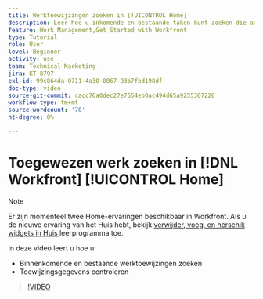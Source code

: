 ```yaml
---
title: Werktoewijzingen zoeken in [!UICONTROL Home]
description: Leer hoe u inkomende en bestaande taken kunt zoeken die aan u zijn toegewezen in [!UICONTROL  ] . Controleer vervolgens de toewijzingsgegevens.
feature: Work Management,Get Started with Workfront
type: Tutorial
role: User
level: Beginner
activity: use
team: Technical Marketing
jira: KT-8797
exl-id: 99c864da-0711-4a30-8067-03b7fbd198df
doc-type: video
source-git-commit: cacc76a0dec27e7554eb0ac494d65a9255367226
workflow-type: tm+mt
source-wordcount: '70'
ht-degree: 0%

---
```


# Toegewezen werk zoeken in [!DNL Workfront] [!UICONTROL Home]



>[!NOTE]
>
>Er zijn momenteel twee Home-ervaringen beschikbaar in Workfront. Als u de nieuwe ervaring van het Huis hebt, bekijk [ verwijder, voeg, en herschik widgets in Huis ](/help/workfront-home/remove-add-and-rearrange-widgets.md) leerprogramma toe.


In deze video leert u hoe u:

* Binnenkomende en bestaande werktoewijzingen zoeken
* Toewijzingsgegevens controleren

>[!VIDEO](https://video.tv.adobe.com/v/335098/?quality=12&learn=on)
